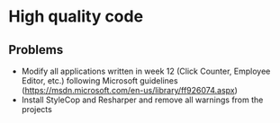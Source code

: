 
# High quality code

##  Problems 

* Modify all applications written in week 12 (Click Counter, Employee Editor, etc.) following Microsoft guidelines
(https://msdn.microsoft.com/en-us/library/ff926074.aspx)
* Install StyleCop and Resharper and remove all warnings from the projects

